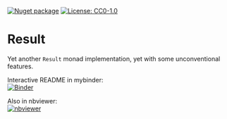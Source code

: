 
[![Nuget package](https://img.shields.io/nuget/v/mazharenko.result.svg)](https://www.nuget.org/packages/mazharenko.result/)
[![License: CC0-1.0](https://img.shields.io/badge/License-CC0_1.0-lightgrey.svg)](LICENSE)


# Result

Yet another `Result` monad implementation, yet with some unconventional features.

Interactive README in mybinder:\
[![Binder](https://mybinder.org/badge_logo.svg)](https://mybinder.org/v2/gh/mazharenko/result/HEAD?urlpath=tree/README.ipynb)

Also in nbviewer:\
[![nbviewer](https://raw.githubusercontent.com/jupyter/design/master/logos/Badges/nbviewer_badge.svg)](https://nbviewer.org/github/mazharenko/result/tree/HEAD/docs/README.ipynb)
